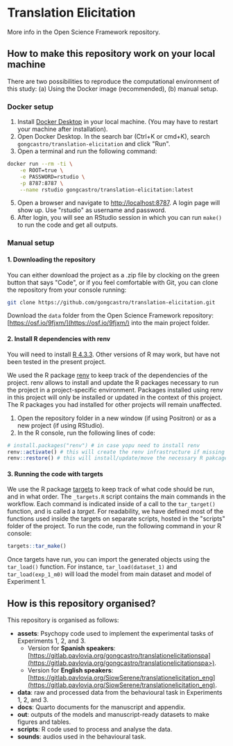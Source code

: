 
# Translation Elicitation

More info in the Open Science Framework repository.

## How to make this repository work on your local machine

There are two possibilities to reproduce the computational environment of this study: (a) Using the Docker image (recommended), (b) manual setup.

### Docker setup

1) Install [Docker Desktop](https://www.docker.com/) in your local machine. (You may have to restart your machine after installation).
2) Open Docker Desktop. In the search bar (Ctrl+K or cmd+K), search `gongcastro/translation-elicitation` and click "Run".
4) Open a terminal and run the following command:

```bash
docker run --rm -ti \
    -e ROOT=true \
    -e PASSWORD=rstudio \
    -p 8787:8787 \
    --name rstudio gongcastro/translation-elicitation:latest
```
5) Open a browser and navigate to [http://localhost:8787](http://localhost:8787). A login page will show up. Use "rstudio" as username and password.
6) After login, you will see an RStudio session in which you can run `make()` to run the code and get all outputs.

### Manual setup

#### 1. Downloading the repository

You can either download the project as a .zip file by clocking on the green button that says "Code", or if you feel comfortable with Git, you can clone the repository from your console running:

``` bash
git clone https://github.com/gongcastro/translation-elicitation.git
```

Download the `data` folder from the Open Science Framework repository: [https://osf.io/9fjxm/](https://osf.io/9fjxm/) into the main project folder.

#### 2. Install R dependencies with renv

You will need to install [R 4.3.3](https://cran.r-project.org/bin/windows/base/old/4.3.3/). Other versions of R may work, but have not been tested in the present project.

We used the R package [renv](https://rstudio.github.io/renv/articles/renv.html) to keep track of the dependencies of the project. renv allows to install and update the R packages necessary to run the project in a project-specific environment. Packages installed using renv in this project will only be installed or updated in the context of this project. The R packages you had installed for other projects will remain unaffected.

1. Open the repository folder in a new window (if using Positron) or as a new project (if using RStudio).
2. In the R console, run the following lines of code:

``` r
# install.packages("renv") # in case yopu need to install renv
renv::activate() # this will create the renv infrastructure if missing
renv::restore() # this will install/update/move the necessary R pakcages into this project
```

#### 3. Running the code with targets

We use the R package [targets](https://books.ropensci.org/targets/) to keep track of what code should be run, and in what order. The `_targets.R` script contains the main commands in the workflow. Each command is indicated inside of a call to the `tar_target()` function, and is called a *target*. For readability, we have defined most of the functions used inside the targets on separate scripts, hosted in the "scripts" folder of the project. To run the code, run the following command in your R console:

```r
targets::tar_make()
```

Once targets have run, you can import the generated objects using the `tar_load()` function. For instance, `tar_load(dataset_1)` and `tar_load(exp_1_m0)` will load the model from main dataset and model of Experiment 1. 


## How is this repository organised?

This repository is organised as follows:

- **assets**: Psychopy code used to implement the experimental tasks of Experiments 1, 2, and 3.
    + Version for **Spanish speakers**: [https://gitlab.pavlovia.org/gongcastro/translationelicitationspa](https://gitlab.pavlovia.org/gongcastro/translationelicitationspa>).
    + Version for **English speakers**: [https://gitlab.pavlovia.org/SiowSerene/translationelicitation_eng](https://gitlab.pavlovia.org/SiowSerene/translationelicitation_eng).
- **data**: raw and processed data from the behavioural task in Experiments 1, 2, and 3.
- **docs**: Quarto documents for the manuscript and appendix.
- **out**: outputs of the models and manuscript-ready datasets to make figures and tables.
- **scripts**: R code used to process and analyse the data.
- **sounds**: audios used in the behavioural task.


